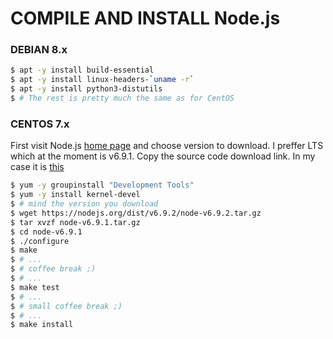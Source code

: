 # COMPILE AND INSTALL Node.js 
### DEBIAN 8.x
```sh
$ apt -y install build-essential 
$ apt -y install linux-headers-`uname -r`
$ apt -y install python3-distutils
$ # The rest is pretty much the same as for CentOS
```
### CENTOS 7.x
First visit Node.js [home page] and choose version to download. I preffer LTS which at the moment is v6.9.1. 
Copy the source code download link. In my case it is [this] 
```sh
$ yum -y groupinstall "Development Tools"
$ yum -y install kernel-devel
$ # mind the version you download
$ wget https://nodejs.org/dist/v6.9.2/node-v6.9.2.tar.gz
$ tar xvzf node-v6.9.1.tar.gz
$ cd node-v6.9.1
$ ./configure
$ make
$ # ...
$ # coffee break ;)
$ # ...
$ make test
$ # ...
$ # small coffee break ;)
$ # ...
$ make install
```
[home page]: <https://nodejs.org/en/download/>
[this]: <https://nodejs.org/dist/v6.9.1/node-v6.9.1.tar.gz>
